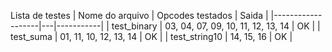 Lista de testes
| Nome do arquivo   | Opcodes testados | Saida |
|-------------------|---|-----------|
| test_binary        | 03, 04, 07, 09, 10, 11, 12, 13, 14 | OK |
| test_suma         | 01, 11, 10, 12, 13, 14 | OK |
| test_string10        | 14, 15, 16 |  OK |

